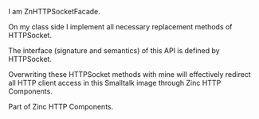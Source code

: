 I am ZnHTTPSocketFacade.

On my class side I implement all necessary replacement methods of HTTPSocket.

The interface (signature and semantics) of this API is defined by HTTPSocket.

Overwriting these HTTPSocket methods with mine will effectively redirect all
HTTP client access in this Smalltalk image through Zinc HTTP Components.

Part of Zinc HTTP Components.